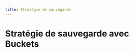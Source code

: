 ```yaml
---
title: Stratégie de sauvegarde
---
```


# Stratégie de sauvegarde avec Buckets

<!-- TODO: Contenu à rédiger --> 